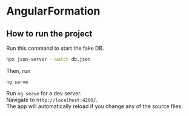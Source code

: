 # AngularFormation


## How to run the project 

Run this command to start the fake DB.
```bash
npx json-server --watch db.json
```
Then, run
```
ng serve
```

Run `ng serve` for a dev server.  
Navigate to `http://localhost:4200/`.  
The app will automatically reload if you change any of the source files.